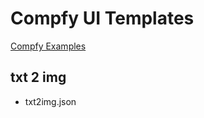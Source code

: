 # Compfy UI Templates

[Compfy Examples](https://comfyanonymous.github.io/ComfyUI_examples/)

## txt 2 img

- txt2img.json
